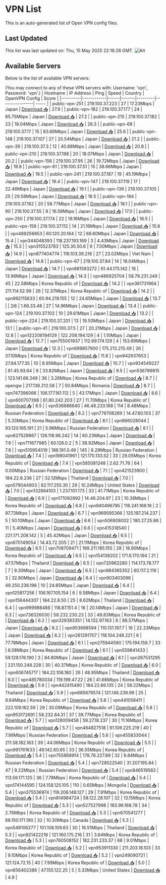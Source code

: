 # VPN List

This is an auto-generated list of Open VPN config files.

## Last Updated

This list was last updated on: Thu, 15 May 2025 22:16:28 GMT.
![Alt](https://repobeats.axiom.co/api/embed/186b98318ef1479477931607c1ad7d823f12451f.svg "Repobeats analytics image")

## Available Servers

Below is the list of available VPN servers:

(You may connect to any of these VPN servers with: Username: 'vpn', Password: 'vpn'.)
| Hostname | IP Address | Ping | Speed | Country | OpenVPN Config | Score |
|----------|------------|------|-------|---------|----------------| ----- |
| public-vpn-251 | 219.100.37.223 | 27 | 17.23Mbps | Japan | [Download 📥](./configs/server_0_JP.ovpn) | 27.9 |
| public-vpn-182 | 219.100.37.177 | 24 | 85.75Mbps | Japan | [Download 📥](./configs/server_1_JP.ovpn) | 27.2 |
| public-vpn-215 | 219.100.37.182 | 23 | 18.04Mbps | Japan | [Download 📥](./configs/server_2_JP.ovpn) | 26.3 |
| public-vpn-68 | 219.100.37.17 | 15 | 83.66Mbps | Japan | [Download 📥](./configs/server_3_JP.ovpn) | 25.6 |
| public-vpn-148 | 219.100.37.107 | 27 | 20.54Mbps | Japan | [Download 📥](./configs/server_4_JP.ovpn) | 21.2 |
| public-vpn-39 | 219.100.37.3 | 12 | 40.88Mbps | Japan | [Download 📥](./configs/server_5_JP.ovpn) | 20.8 |
| public-vpn-210 | 219.100.37.198 | 20 | 18.07Mbps | Japan | [Download 📥](./configs/server_6_JP.ovpn) | 20.2 |
| public-vpn-156 | 219.100.37.95 | 26 | 19.72Mbps | Japan | [Download 📥](./configs/server_7_JP.ovpn) | 19.8 |
| public-vpn-61 | 219.100.37.51 | 15 | 38.66Mbps | Japan | [Download 📥](./configs/server_8_JP.ovpn) | 19.5 |
| public-vpn-241 | 219.100.37.187 | 19 | 45.19Mbps | Japan | [Download 📥](./configs/server_9_JP.ovpn) | 19.4 |
| public-vpn-147 | 219.100.37.119 | 17 | 22.46Mbps | Japan | [Download 📥](./configs/server_10_JP.ovpn) | 19.1 |
| public-vpn-139 | 219.100.37.105 | 25 | 29.58Mbps | Japan | [Download 📥](./configs/server_11_JP.ovpn) | 18.5 |
| public-vpn-184 | 219.100.37.162 | 20 | 58.77Mbps | Japan | [Download 📥](./configs/server_12_JP.ovpn) | 18.1 |
| public-vpn-90 | 219.100.37.55 | 8 | 16.58Mbps | Japan | [Download 📥](./configs/server_13_JP.ovpn) | 17.0 |
| public-vpn-250 | 219.100.37.174 | 22 | 19.16Mbps | Japan | [Download 📥](./configs/server_14_JP.ovpn) | 16.5 |
| public-vpn-159 | 219.100.37.112 | 14 | 21.16Mbps | Japan | [Download 📥](./configs/server_15_JP.ovpn) | 15.8 |
| vpn489256853 | 60.120.20.164 | 12 | 68.60Mbps | Japan | [Download 📥](./configs/server_16_JP.ovpn) | 15.4 |
| vpn344048393 | 118.237.193.169 | 3 | 4.43Mbps | Japan | [Download 📥](./configs/server_17_JP.ovpn) | 15.3 |
| vpn315523783 | 125.30.50.6 | 9 | 7.00Mbps | Japan | [Download 📥](./configs/server_18_JP.ovpn) | 14.9 |
| vpn877404774 | 116.103.39.216 | 27 | 23.02Mbps | Viet Nam | [Download 📥](./configs/server_19_VN.ovpn) | 14.8 |
| public-vpn-67 | 219.100.37.84 | 14 | 18.04Mbps | Japan | [Download 📥](./configs/server_20_JP.ovpn) | 14.7 |
| vpn881593272 | 61.44.175.142 | 18 | 13.96Mbps | Japan | [Download 📥](./configs/server_21_JP.ovpn) | 14.3 |
| vpn486925704 | 58.79.231.249 | 45 | 22.58Mbps | Korea Republic of | [Download 📥](./configs/server_22_KR.ovpn) | 14.2 |
| vpn361731964 | 211.114.52.99 | 26 | 12.37Mbps | Korea Republic of | [Download 📥](./configs/server_23_KR.ovpn) | 14.2 |
| vpn992115633 | 60.94.219.155 | 12 | 24.65Mbps | Japan | [Download 📥](./configs/server_24_JP.ovpn) | 13.7 |
| 2i6 | 1.66.33.48 | 27 | 14.96Mbps | Japan | [Download 📥](./configs/server_25_JP.ovpn) | 13.4 |
| public-vpn-124 | 219.100.37.102 | 10 | 29.61Mbps | Japan | [Download 📥](./configs/server_26_JP.ovpn) | 13.2 |
| public-vpn-224 | 219.100.37.201 | 13 | 19.50Mbps | Japan | [Download 📥](./configs/server_27_JP.ovpn) | 13.1 |
| public-vpn-41 | 219.100.37.5 | 27 | 20.21Mbps | Japan | [Download 📥](./configs/server_28_JP.ovpn) | 12.8 |
| vpn122208194129 | 122.208.194.129 | 4 | 1.10Mbps | Japan | [Download 📥](./configs/server_29_JP.ovpn) | 12.7 |
| vpn755001937 | 112.69.174.129 | 4 | 153.69Mbps | Japan | [Download 📥](./configs/server_30_JP.ovpn) | 12.3 |
| vpn699857900 | 175.213.215.49 | 26 | 37.10Mbps | Korea Republic of | [Download 📥](./configs/server_31_KR.ovpn) | 11.8 |
| vpn942937653 | 27.84.177.35 | 10 | 8.95Mbps | Japan | [Download 📥](./configs/server_32_JP.ovpn) | 10.7 |
| vpn934549227 | 61.45.93.64 | 9 | 33.82Mbps | Japan | [Download 📥](./configs/server_33_JP.ovpn) | 9.5 |
| vpn536799815 | 123.141.66.249 | 36 | 3.26Mbps | Korea Republic of | [Download 📥](./configs/server_34_KR.ovpn) | 8.7 |
| opengw | 217.138.212.58 | 7 | 50.84Mbps | Romania | [Download 📥](./configs/server_35_RO.ovpn) | 8.7 |
| vpn747396066 | 106.177.161.112 | 5 | 43.17Mbps | Japan | [Download 📥](./configs/server_36_JP.ovpn) | 8.6 |
| vpn600707398 | 61.80.242.203 | 27 | 11.70Mbps | Korea Republic of | [Download 📥](./configs/server_37_KR.ovpn) | 8.5 |
| vpn536986640 | 46.48.233.168 | 114 | 8.48Mbps | Russian Federation | [Download 📥](./configs/server_38_RU.ovpn) | 8.2 |
| vpn776706269 | 14.47.60.103 | 37 | 5.33Mbps | Korea Republic of | [Download 📥](./configs/server_39_KR.ovpn) | 8.1 |
| vpn666028044 | 93.120.195.191 | 21 | 5.96Mbps | Russian Federation | [Download 📥](./configs/server_40_RU.ovpn) | 8.1 |
| vpn627529867 | 126.118.96.242 | 14 | 60.23Mbps | Japan | [Download 📥](./configs/server_41_JP.ovpn) | 7.9 |
| vpn711677985 | 60.126.0.2 | 5 | 38.92Mbps | Japan | [Download 📥](./configs/server_42_JP.ovpn) | 7.8 |
| vpn510954019 | 188.191.0.49 | 145 | 8.29Mbps | Russian Federation | [Download 📥](./configs/server_43_RU.ovpn) | 7.4 |
| vpn198041961 | 121.170.133.52 | 33 | 29.05Mbps | Korea Republic of | [Download 📥](./configs/server_44_KR.ovpn) | 7.4 |
| vpn585081248 | 2.62.71.76 | 64 | 0.00Mbps | Russian Federation | [Download 📥](./configs/server_45_RU.ovpn) | 7.1 |
| vpn421523900 | 184.22.8.236 | 27 | 32.12Mbps | Thailand | [Download 📥](./configs/server_46_TH.ovpn) | 7.0 |
| vpn579044903 | 82.117.255.30 | 29 | 10.24Mbps | United States | [Download 📥](./configs/server_47_US.ovpn) | 7.0 |
| vpn132884103 | 1.237.101.173 | 33 | 41.71Mbps | Korea Republic of | [Download 📥](./configs/server_48_KR.ovpn) | 6.9 |
| vpn171092892 | 14.46.204.97 | 23 | 10.38Mbps | Korea Republic of | [Download 📥](./configs/server_49_KR.ovpn) | 6.8 |
| vpn940496795 | 118.241.169.18 | 2 | 97.73Mbps | Japan | [Download 📥](./configs/server_50_JP.ovpn) | 6.7 |
| vpn969595366 | 125.197.214.237 | 5 | 50.10Mbps | Japan | [Download 📥](./configs/server_51_JP.ovpn) | 6.6 |
| vpn506908002 | 180.27.25.86 | 11 | 5.40Mbps | Japan | [Download 📥](./configs/server_52_JP.ovpn) | 6.6 |
| vpn415318540 | 221.171.208.142 | 5 | 45.42Mbps | Japan | [Download 📥](./configs/server_53_JP.ovpn) | 6.5 |
| vpn670149054 | 14.43.72.205 | 21 | 21.11Mbps | Korea Republic of | [Download 📥](./configs/server_54_KR.ovpn) | 6.5 |
| vpn708709471 | 169.211.185.155 | 28 | 18.90Mbps | Korea Republic of | [Download 📥](./configs/server_55_KR.ovpn) | 6.5 |
| vpn154138202 | 171.6.170.194 | 21 | 47.57Mbps | Thailand | [Download 📥](./configs/server_56_TH.ovpn) | 6.5 |
| vpn720962280 | 114.173.78.177 | 7 | 9.30Mbps | Japan | [Download 📥](./configs/server_57_JP.ovpn) | 6.5 |
| vpn984365352 | 60.117.2.119 | 3 | 32.80Mbps | Japan | [Download 📥](./configs/server_58_JP.ovpn) | 6.4 |
| vpn903403096 | 49.250.236.196 | 10 | 24.85Mbps | Japan | [Download 📥](./configs/server_59_JP.ovpn) | 6.4 |
| vpn125817256 | 106.167.105.154 | 6 | 9.58Mbps | Japan | [Download 📥](./configs/server_60_JP.ovpn) | 6.4 |
| vpn156444307 | 184.22.8.50 | 25 | 8.62Mbps | Thailand | [Download 📥](./configs/server_61_TH.ovpn) | 6.4 |
| vpn999988488 | 118.87.151.4 | 16 | 20.14Mbps | Japan | [Download 📥](./configs/server_62_JP.ovpn) | 6.3 |
| vpn736326030 | 58.232.230.23 | 33 | 49.83Mbps | Korea Republic of | [Download 📥](./configs/server_63_KR.ovpn) | 6.2 |
| vpn329383351 | 14.132.97.163 | 6 | 88.57Mbps | Japan | [Download 📥](./configs/server_64_JP.ovpn) | 6.2 |
| vpn953698594 | 110.131.197.7 | 16 | 22.23Mbps | Japan | [Download 📥](./configs/server_65_JP.ovpn) | 6.2 |
| vpn261291707 | 118.104.248.221 | 6 | 77.78Mbps | Japan | [Download 📥](./configs/server_66_JP.ovpn) | 6.1 |
| vpn275944590 | 175.194.159.7 | 33 | 6.08Mbps | Korea Republic of | [Download 📥](./configs/server_67_KR.ovpn) | 6.1 |
| vpn559841433 | 59.129.176.190 | 3 | 84.80Mbps | Japan | [Download 📥](./configs/server_68_JP.ovpn) | 6.1 |
| vpn267531295 | 221.150.248.228 | 30 | 40.37Mbps | Korea Republic of | [Download 📥](./configs/server_69_KR.ovpn) | 6.0 |
| vpn606745717 | 184.22.106.180 | 26 | 48.95Mbps | Thailand | [Download 📥](./configs/server_70_TH.ovpn) | 6.0 |
| vpn485780034 | 119.199.47.22 | 26 | 41.66Mbps | Korea Republic of | [Download 📥](./configs/server_71_KR.ovpn) | 5.9 |
| vpn442415480 | 184.22.66.135 | 24 | 58.22Mbps | Thailand | [Download 📥](./configs/server_72_TH.ovpn) | 5.9 |
| vpn685879574 | 121.146.239.99 | 25 | 9.64Mbps | Korea Republic of | [Download 📥](./configs/server_73_KR.ovpn) | 5.8 |
| vpn441058411 | 222.109.162.59 | 29 | 30.09Mbps | Korea Republic of | [Download 📥](./configs/server_74_KR.ovpn) | 5.8 |
| vpn953172691 | 58.232.84.31 | 37 | 39.77Mbps | Korea Republic of | [Download 📥](./configs/server_75_KR.ovpn) | 5.7 |
| vpn128009458 | 59.27.18.237 | 30 | 11.16Mbps | Korea Republic of | [Download 📥](./configs/server_76_KR.ovpn) | 5.7 |
| vpn464827518 | 91.109.225.219 | 40 | 7.99Mbps | Russian Federation | [Download 📥](./configs/server_77_RU.ovpn) | 5.6 |
| vpn455833044 | 211.58.182.163 | 39 | 44.06Mbps | Korea Republic of | [Download 📥](./configs/server_78_KR.ovpn) | 5.5 |
| vpn991761633 | 49.142.60.65 | 33 | 36.55Mbps | Korea Republic of | [Download 📥](./configs/server_79_KR.ovpn) | 5.4 |
| vpn755868914 | 178.76.227.89 | 32 | 6.84Mbps | Russian Federation | [Download 📥](./configs/server_80_RU.ovpn) | 5.4 |
| vpn728522540 | 31.207.195.84 | 47 | 9.22Mbps | Russian Federation | [Download 📥](./configs/server_81_RU.ovpn) | 5.4 |
| vpn846519583 | 113.59.171.125 | 36 | 7.78Mbps | Korea Republic of | [Download 📥](./configs/server_82_KR.ovpn) | 5.4 |
| vpn174144595 | 124.158.125.105 | 110 | 0.65Mbps | Mongolia | [Download 📥](./configs/server_83_MN.ovpn) | 5.4 |
| vpn375536974 | 119.206.148.127 | 29 | 7.91Mbps | Korea Republic of | [Download 📥](./configs/server_84_KR.ovpn) | 5.4 |
| vpn814984724 | 58.122.28.107 | 32 | 13.15Mbps | Korea Republic of | [Download 📥](./configs/server_85_KR.ovpn) | 5.3 |
| vpn527527998 | 183.96.168.78 | 34 | 2.76Mbps | Korea Republic of | [Download 📥](./configs/server_86_KR.ovpn) | 5.3 |
| vpn670541277 | 68.150.171.190 | 32 | 10.30Mbps | Canada | [Download 📥](./configs/server_87_CA.ovpn) | 5.3 |
| vpn549106277 | 101.108.109.63 | 30 | 16.51Mbps | Thailand | [Download 📥](./configs/server_88_TH.ovpn) | 5.3 |
| vpn921422218 | 121.160.175.216 | 31 | 3.84Mbps | Korea Republic of | [Download 📥](./configs/server_89_KR.ovpn) | 5.3 |
| vpn760508152 | 182.231.233.37 | 68 | 9.01Mbps | Korea Republic of | [Download 📥](./configs/server_90_KR.ovpn) | 5.2 |
| vpn953911330 | 211.203.18.103 | 33 | 9.10Mbps | Korea Republic of | [Download 📥](./configs/server_91_KR.ovpn) | 5.2 |
| vpn249090721 | 121.124.72.15 | 40 | 7.99Mbps | Korea Republic of | [Download 📥](./configs/server_92_KR.ovpn) | 5.0 |
| vpn656402386 | 47.155.122.25 | 5 | 5.33Mbps | United States | [Download 📥](./configs/server_93_US.ovpn) | 4.9 |
